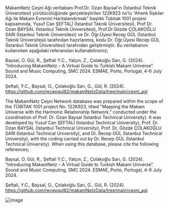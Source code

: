 MakamNetz Çeşni Ağı veritabanı Prof.Dr. Ozan Baysal’ın (İstanbul Teknik Üniversitesi) yürütücülüğünde gerçekleştirilen 122K923 no'lu “Ahenk İlişkiler Ağı ile Makam Evrenini Haritalandırmak” başlıklı Tübitak 1001 projesi kapsamında, Yusuf Can ŞEFTALİ (İstanbul Teknik Üniversitesi), Prof Dr. Ozan BAYSAL (İstanbul Teknik Üniversitesi),  Prof.Dr.Gözde ÇOLAKOĞLU SARI (İstanbul Teknik Üniversitesi) ve Dr. Öğr.Üyesi Recep GÜL (İstanbul Teknik Üniversitesi) tarafından hazırlanmış, kodu Dr. Öğr.Üyesi Recep GÜL (İstanbul Teknik Üniversitesi) tarafından geliştirmiştir. Bu veritabanını kullanırken aşağıdaki referansları kullanabilirsiniz;

Baysal, O. Gül, R., Şeftali Y.C., Yalçın, Z., Çolakoğlu Sarı, G. (2024). “Introducing MakamNetz – A Virtual Guide to Turkish Makam Universe”.  Sound and Music Computing, SMC 2024. ESMAE, Porto, Portugal, 4-6 July 2024.

Şeftali, Y.C., Baysal, O., Çolakoğlu Sarı, G., Gül, R. (2024).   
https://github.com/recepgul82/makamNetzData/tree/main/cesni_agi

The MakamNetz Çeşni Network database was prepared within the scope of the TÜBİTAK 1001 project No. 122K923, titled "Mapping the Makam Universe with the Harmonic Relationship Network," conducted under the coordination of Prof. Dr. Ozan Baysal (Istanbul Technical University). It was developed by Yusuf Can ŞEFTALİ (Istanbul Technical University), Prof. Dr. Ozan BAYSAL (Istanbul Technical University), Prof. Dr. Gözde ÇOLAKOĞLU SARI (Istanbul Technical University), and Dr. Recep GÜL (Istanbul Technical University), with the coding carried out by Dr. Recep GÜL (Istanbul Technical University). When using this database, please cite the following references;

Baysal, O. Gül, R., Şeftali Y.C., Yalçın, Z., Çolakoğlu Sarı, G. (2024). “Introducing MakamNetz – A Virtual Guide to Turkish Makam Universe”.  Sound and Music Computing, SMC 2024. ESMAE, Porto, Portugal, 4-6 July 2024.

Şeftali, Y.C., Baysal, O., Çolakoğlu Sarı, G., Gül, R. (2024).   
https://github.com/recepgul82/makamNetzData/tree/main/cesni_agi

![image](https://github.com/user-attachments/assets/811f5d3b-e185-42ff-bff6-01c832d14ba1)

